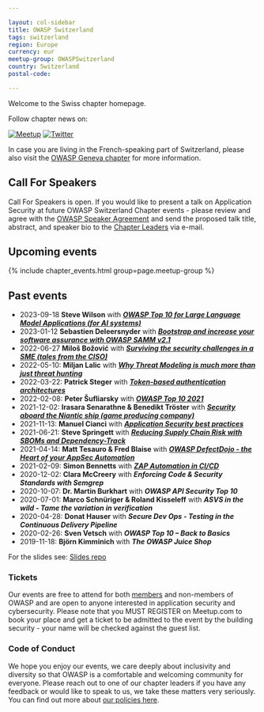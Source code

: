 ```yaml
---

layout: col-sidebar
title: OWASP Switzerland
tags: switzerland
region: Europe
currency: eur
meetup-group: OWASPSwitzerland
country: Switzerland
postal-code:

---
```



Welcome to the Swiss chapter homepage.

Follow chapter news on:

[![Meetup](/www-chapter-switzerland/assets/images/meetup.png)](https://www.meetup.com/OWASPSwitzerland/)
[![Twitter](/www-chapter-switzerland/assets/images/twitter.png)](https://twitter.com/owasp_ch)

In case you are living in the French-speaking part of Switzerland, please also visit the [OWASP Geneva chapter](/www-chapter-geneva/) for more information.

## Call For Speakers

Call For Speakers is open. If you would like to present a talk on Application Security at future OWASP Switzerland Chapter events - please review and agree with the [OWASP Speaker Agreement](/www-policy/legal/speaker-agreement) and send the proposed talk title, abstract, and speaker bio to the [Chapter Leaders](leaders.md) via e-mail.

## Upcoming events

{% include chapter_events.html group=page.meetup-group %}

## Past events

- 2023-09-18 **Steve Wilson** with **_[OWASP Top 10 for Large Language Model Applications (for AI systems)](https://www.youtube.com/live/5DMJ1r9-XEk?si=WZnTBK483F552-nh)_**
- 2023-01-12 **Sebastien Deleersnyder** with **_[Bootstrap and increase your software assurance with OWASP SAMM v2.1](https://youtu.be/r2D5A0KIXLw)_**
- 2022-06-27 **Miloš Božović** with **_[Surviving the security challenges in a SME (tales from the CISO)](https://youtu.be/fFwP3lKtLuE)_**
- 2022-05-10: **Miljan Lalic** with **_[Why Threat Modeling is much more than just threat hunting](https://youtu.be/unzOIjbDU3o)_**
- 2022-03-22: **Patrick Steger** with **_[Token-based authentication architectures](https://youtu.be/VoA-VWUtuD0)_**
- 2022-02-08: **Peter Šufliarsky** with **_[OWASP Top 10 2021](https://youtu.be/tOODAwc--Uc)_**
- 2021-12-02: **Irasara Senarathne & Benedikt Tröster** with **_[Security aboard the Niantic ship (game producing company)](https://youtu.be/DErHksAXSC8)_**
- 2021-11-13: **Manuel Cianci** with **_[Application Security best practices](https://youtu.be/8ZVFDZWkkac)_**
- 2021-06-21: **Steve Springett** with **_[Reducing Supply Chain Risk with SBOMs and Dependency-Track](https://youtu.be/n2PEezeuMqE)_**
- 2021-04-14: **Matt Tesauro & Fred Blaise** with **_[OWASP DefectDojo - the Heart of your AppSec Automation](https://youtu.be/wpvOdsbX7sU)_**
- 2021-02-09: **Simon Bennetts** with **_[ZAP Automation in CI/CD](https://youtu.be/tR93F-llbo8)_**
- 2020-12-02: **Clara McCreery** with **_Enforcing Code & Security Standards with Semgrep_**
- 2020-10-07: **Dr. Martin Burkhart** with **_OWASP API Security Top 10_**
- 2020-07-01: **Marco Schnüriger & Roland Kisseleff** with **_ASVS in the wild - Tame the variation in verification_**
- 2020-04-28: **Donat Hauser** with **_Secure Dev Ops - Testing in the Continuous Delivery Pipeline_**
- 2020-02-26: **Sven Vetsch** with **_OWASP Top 10 – Back to Basics_**
- 2019-11-18: **Björn Kimminich** with **_The OWASP Juice Shop_**

For the slides see: [Slides repo](https://github.com/OWASP/www-chapter-switzerland/tree/master/assets/slides)

### Tickets

Our events are free to attend for both [members](/membership/) and non-members of OWASP and are open to anyone interested in application security and cybersecurity. Please note that you MUST REGISTER on Meetup.com to book your place and get a ticket to be admitted to the event by the building security - your name will be checked against the guest list.

### Code of Conduct

We hope you enjoy our events, we care deeply about inclusivity and diversity so that OWASP is a comfortable and welcoming community for everyone. Please reach out to one of our chapter leaders if you have any feedback or would like to speak to us, we take these matters very seriously. You can find out more about [our policies here](/www-policy/operational/code-of-conduct).
